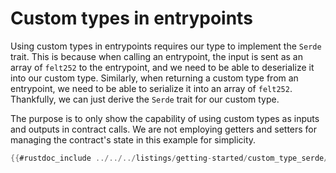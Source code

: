 # Custom types in entrypoints

Using custom types in entrypoints requires our type to implement the `Serde` trait. This is because when calling an entrypoint, the input is sent as an array of `felt252` to the entrypoint, and we need to be able to deserialize it into our custom type. Similarly, when returning a custom type from an entrypoint, we need to be able to serialize it into an array of `felt252`.
Thankfully, we can just derive the `Serde` trait for our custom type.

The purpose is to only show the capability of using custom types as inputs and outputs in contract calls.
We are not employing getters and setters for managing the contract's state in this example for simplicity.

```rust
{{#rustdoc_include ../../../listings/getting-started/custom_type_serde/src/contract.cairo:contract}}
```

